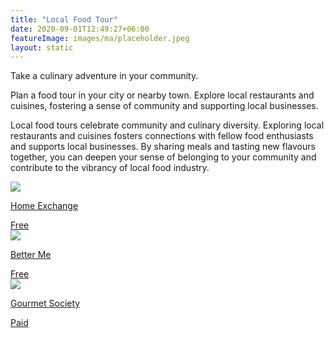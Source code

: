 ```yaml
---
title: "Local Food Tour"
date: 2020-09-01T12:49:27+06:00
featureImage: images/ma/placeholder.jpeg
layout: static
---
```


Take a culinary adventure in your community.

Plan a food tour in your city or nearby town. Explore local restaurants and cuisines, fostering a sense of community and supporting local businesses.

Local food tours celebrate community and culinary diversity. Exploring local restaurants and cuisines fosters connections with fellow food enthusiasts and supports local businesses. By sharing meals and tasting new flavours together, you can deepen your sense of belonging to your community and contribute to the vibrancy of local food industry.

<a class="ma-link" href="https://www.homeexchange.com/blog/travel-locally/"><div class="ma-card ma-card-Community"><div class="ma-icon"><img src ="/images/icon-check.png"/></div><div class="ma-name"><p>Home Exchange</p></div><div class="ma-paid-text"><span>Free</span></div></div></a><a class="ma-link" href="https://betterme.world/articles/food-tourism/"><div class="ma-card ma-card-Community"><div class="ma-icon"><img src ="/images/icon-check.png"/></div><div class="ma-name"><p>Better Me</p></div><div class="ma-paid-text"><span>Free</span></div></div></a><a class="ma-link" href="https://www.gourmetsociety.co.uk/"><div class="ma-card ma-card-Community"><div class="ma-icon"><img src ="/images/icon-pound.png"/></div><div class="ma-name"><p>Gourmet Society</p></div><div class="ma-paid-text"><span>Paid</span></div></div></a>  

<br/><br/>






